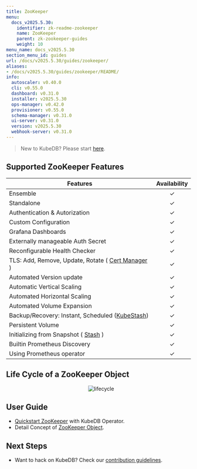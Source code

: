 ```yaml
---
title: ZooKeeper
menu:
  docs_v2025.5.30:
    identifier: zk-readme-zookeeper
    name: ZooKeeper
    parent: zk-zookeeper-guides
    weight: 10
menu_name: docs_v2025.5.30
section_menu_id: guides
url: /docs/v2025.5.30/guides/zookeeper/
aliases:
- /docs/v2025.5.30/guides/zookeeper/README/
info:
  autoscaler: v0.40.0
  cli: v0.55.0
  dashboard: v0.31.0
  installer: v2025.5.30
  ops-manager: v0.42.0
  provisioner: v0.55.0
  schema-manager: v0.31.0
  ui-server: v0.31.0
  version: v2025.5.30
  webhook-server: v0.31.0
---
```


> New to KubeDB? Please start [here](/docs/v2025.5.30/README).

## Supported ZooKeeper Features
| Features                                                                           | Availability |
|------------------------------------------------------------------------------------|:------------:|
| Ensemble                                                                           |   &#10003;   |
| Standalone                                                                         |   &#10003;   |
| Authentication & Autorization                                                      |   &#10003;   | 
| Custom Configuration                                                               |   &#10003;   | 
| Grafana Dashboards                                                                 |   &#10003;   | 
| Externally manageable Auth Secret                                                  |   &#10003;   |
| Reconfigurable Health Checker                                                      |   &#10003;   |
| TLS: Add, Remove, Update, Rotate ( [Cert Manager](https://cert-manager.io/docs/) ) |   &#10003;   |
| Automated Version update                                                           |   &#10003;   |
| Automatic Vertical Scaling                                                         |   &#10003;   |
| Automated Horizontal Scaling                                                       |   &#10003;   |
| Automated Volume Expansion                                                         |   &#10003;   |
| Backup/Recovery: Instant, Scheduled ([KubeStash](https://kubestash.com/))          |   &#10003;   | 
| Persistent Volume                                                                  |   &#10003;   |
| Initializing from Snapshot ( [Stash](https://stash.run/) )                         |   &#10003;   |
| Builtin Prometheus Discovery                                                       |   &#10003;   | 
| Using Prometheus operator                                                          |   &#10003;   |

## Life Cycle of a ZooKeeper Object

<p align="center">
  <img alt="lifecycle"  src="/docs/v2025.5.30/images/zookeeper/zookeeper-lifecycle.png">
</p>

## User Guide

- [Quickstart ZooKeeper](/docs/v2025.5.30/guides/zookeeper/quickstart/quickstart) with KubeDB Operator.
- Detail Concept of [ZooKeeper Object](/docs/v2025.5.30/guides/zookeeper/concepts/zookeeper).


## Next Steps

- Want to hack on KubeDB? Check our [contribution guidelines](/docs/v2025.5.30/CONTRIBUTING).